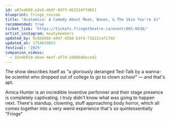 ```yaml
---
id: a07e4698-e2e5-4b9f-947f-d62524ffd651
blueprint: fringe_review
title: "Anatomica: A Comedy About Meat, Bones, & The Skin You're In"
recommended: true
ticket_link: 'https://tickets.fringetheatre.ca/event/601:6638/'
artist_instagram: meatymeekers
updated_by: 9c6b6866-e047-4568-b3f4-71623caf17dd
updated_at: 1754619053
festival: '2025'
companion_videos:
  - 32e4b018-ebae-4eef-af74-2d86b46ece42
---
```

The show describes itself as "a gloriously deranged Ted-Talk by a wanna-be scientist who dropped out of college to go to clown school" –– and that's apt.

Amica Hunter is an incredible inventive performer and their stage presence is completely captivating. I truly didn't know what was going to happen next. There's standup, clowning, stuff approaching body horror, which all comes together into a very weird experience that's so quintessentially "Fringe"